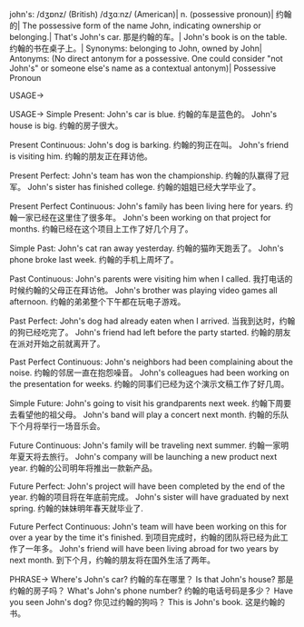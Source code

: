 john's: /dʒɒnz/ (British) /dʒɑːnz/ (American)|  n. (possessive pronoun)|  约翰的|  The possessive form of the name John, indicating ownership or belonging.|  That's John's car. 那是约翰的车。|  John's book is on the table. 约翰的书在桌子上。|  Synonyms: belonging to John, owned by John|  Antonyms:  (No direct antonym for a possessive.  One could consider "not John's" or someone else's name as a contextual antonym)|  Possessive Pronoun


USAGE->

USAGE->
Simple Present:
John's car is blue. 约翰的车是蓝色的。
John's house is big.  约翰的房子很大。

Present Continuous:
John's dog is barking. 约翰的狗正在叫。
John's friend is visiting him. 约翰的朋友正在拜访他。

Present Perfect:
John's team has won the championship. 约翰的队赢得了冠军。
John's sister has finished college. 约翰的姐姐已经大学毕业了。

Present Perfect Continuous:
John's family has been living here for years. 约翰一家已经在这里住了很多年。
John's been working on that project for months. 约翰已经在这个项目上工作了好几个月了。

Simple Past:
John's cat ran away yesterday. 约翰的猫昨天跑丢了。
John's phone broke last week. 约翰的手机上周坏了。

Past Continuous:
John's parents were visiting him when I called. 我打电话的时候约翰的父母正在拜访他。
John's brother was playing video games all afternoon. 约翰的弟弟整个下午都在玩电子游戏。

Past Perfect:
John's dog had already eaten when I arrived. 当我到达时，约翰的狗已经吃完了。
John's friend had left before the party started.  约翰的朋友在派对开始之前就离开了。

Past Perfect Continuous:
John's neighbors had been complaining about the noise. 约翰的邻居一直在抱怨噪音。
John's colleagues had been working on the presentation for weeks. 约翰的同事们已经为这个演示文稿工作了好几周。


Simple Future:
John's going to visit his grandparents next week. 约翰下周要去看望他的祖父母。
John's band will play a concert next month. 约翰的乐队下个月将举行一场音乐会。

Future Continuous:
John's family will be traveling next summer. 约翰一家明年夏天将去旅行。
John's company will be launching a new product next year. 约翰的公司明年将推出一款新产品。

Future Perfect:
John's project will have been completed by the end of the year. 约翰的项目将在年底前完成。
John's sister will have graduated by next spring. 约翰的妹妹明年春天就毕业了.

Future Perfect Continuous:
John's team will have been working on this for over a year by the time it's finished. 到项目完成时，约翰的团队将已经为此工作了一年多。
John's friend will have been living abroad for two years by next month. 到下个月，约翰的朋友将在国外生活了两年。

PHRASE->
Where's John's car?  约翰的车在哪里？
Is that John's house?  那是约翰的房子吗？
What's John's phone number? 约翰的电话号码是多少？
Have you seen John's dog? 你见过约翰的狗吗？
This is John's book. 这是约翰的书。
